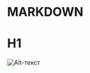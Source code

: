 # MARKDOWN

H1
========================

![Alt-текст](https://im0-tub-ru.yandex.net/i?id=5c046d4f4aee84a7c2b21aa9f2535d36&n=13 "Картинка")
